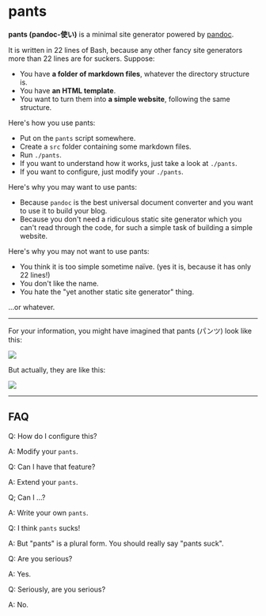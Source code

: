 # pants

**pants (pandoc-使い)** is a minimal site generator powered by [pandoc](http://pandoc.org/).

It is written in 22 lines of Bash, because any other fancy site generators more than 22 lines are for suckers. Suppose:

* You have **a folder of markdown files**, whatever the directory structure is.
* You have **an HTML template**.
* You want to turn them into **a simple website**, following the same structure.

Here's how you use pants:

* Put on the `pants` script somewhere.
* Create a `src` folder containing some markdown files.
* Run `./pants`.
* If you want to understand how it works, just take a look at `./pants`.
* If you want to configure, just modify your `./pants`.

Here's why you may want to use pants:

* Because `pandoc` is the best universal document converter and you want to use it to build your blog.
* Because you don't need a ridiculous static site generator which you can't read through the code, for such a simple task of building a simple website.

Here's why you may not want to use pants:

* You think it is too simple sometime naïve. (yes it is, because it has only 22 lines!)
* You don't like the name.
* You hate the "yet another static site generator" thing.

...or whatever.

---

For your information, you might have imagined that pants (パンツ) look like this:

![](https://i.imgur.com/2ORotDP.jpg)

But actually, they are like this:

![](https://i.imgur.com/2ORotDP.jpg)

---

## FAQ

Q: How do I configure this?

A: Modify your `pants`.

Q: Can I have that feature?

A: Extend your `pants`.

Q; Can I ...?

A: Write your own `pants`.

Q: I think `pants` sucks!

A: But "pants" is a plural form. You should really say "pants suck".

Q: Are you serious?

A: Yes.

Q: Seriously, are you serious?

A: No.
